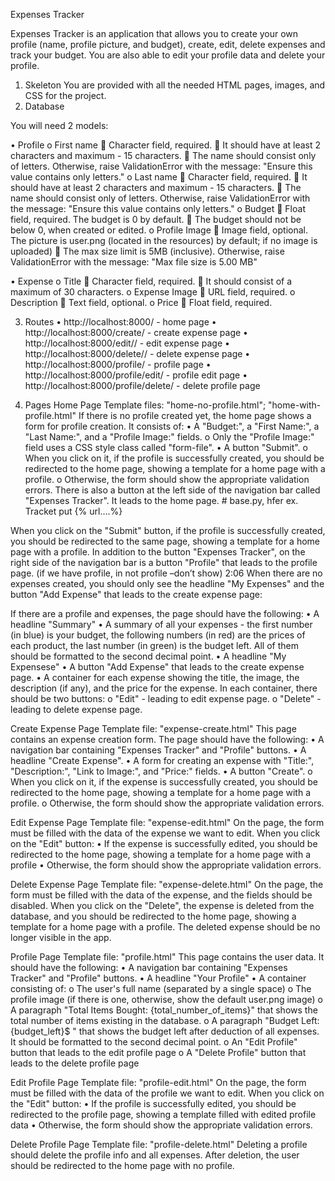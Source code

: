 Expenses Tracker


Expenses Tracker is an application that allows you to create your own profile (name, profile picture, and budget), create, edit, delete expenses and track your budget. You are also able to edit your profile data and delete your profile.

1.	Skeleton
You are provided with all the needed HTML pages, images, and CSS for the project.
2.	Database

You will need 2 models:

•	Profile
o	First name
	Character field, required.
	 It should have at least 2 characters and maximum - 15 characters.
	The name should consist only of letters. Otherwise, raise ValidationError with the message: "Ensure this value contains only letters."
o	Last name 
	Character field, required.
	It should have at least 2 characters and maximum - 15 characters.
	The name should consist only of letters. Otherwise, raise ValidationError with the message: "Ensure this value contains only letters."
o	Budget
	Float field, required. The budget is 0 by default.
	The budget should not be below 0, when created or edited.
o	Profile Image
	Image field, optional. The picture is user.png (located in the resources) by default; if no image is uploaded)
	The max size limit is 5MB (inclusive). Otherwise, raise ValidationError with the message: "Max file size is 5.00 MB"


•	Expense
o	Title
	Character field, required.
	 It should consist of a maximum of 30 characters.
o	Expense Image
	URL field, required.
o	Description
	Text field, optional.
o	Price
	Float field, required.


3.	Routes
•	http://localhost:8000/ - home page
•	http://localhost:8000/create/ - create expense page
•	http://localhost:8000/edit/<id>/ - edit expense page
•	http://localhost:8000/delete/<id>/ - delete expense page
•	http://localhost:8000/profile/ - profile page
•	http://localhost:8000/profile/edit/ - profile edit page
•	http://localhost:8000/profile/delete/ - delete profile page

4.	Pages
Home Page
Template files: "home-no-profile.html"; "home-with-profile.html"
If there is no profile created yet, the home page shows a form for profile creation. It consists of:
•	A "Budget:", a "First Name:", a "Last Name:", and a "Profile Image:" fields. 
o	Only the "Profile Image:" field uses a CSS style class called "form-file".
•	A button "Submit". 
o	When you click on it, if the profile is successfully created, you should be redirected to the home page, showing a template for a home page with a profile.
o	Otherwise, the form should show the appropriate validation errors.
There is also a button at the left side of the navigation bar called "Expenses Tracker". It leads to the home page. # base.py, hfer ex. Tracket put {% url….%}

 

When you click on the "Submit" button, if the profile is successfully created, you should be redirected to the same page, showing a template for a home page with a profile. 
In addition to the button "Expenses Tracker", on the right side of the navigation bar is a button "Profile"  that leads to the profile page. (if we have profile, in not profile –don’t show) 2:06
When there are no expenses created, you should only see the headline "My Expenses" and the button "Add Expense" that leads to the create expense page:


If there are a profile and expenses, the page should have the following:
•	A headline "Summary"
•	A summary of all your expenses - the first number (in blue) is your budget, the following numbers (in red) are the prices of each product, the last number (in green) is the budget left. All of them should be formatted to the second decimal point.
•	A headline "My Expensese"
•	A button "Add Expense" that leads to the create expense page.
•	A container for each expense showing the title, the image, the description (if any), and the price for the expense. In each container, there should be two buttons: 
o	"Edit" - leading to edit expense page.
o	"Delete" - leading to delete expense page.



Create Expense Page
Template file: "expense-create.html"
This page contains an expense creation form. The page should have the following:
•	A navigation bar containing "Expenses Tracker" and "Profile" buttons.
•	A headline "Create Expense".
•	A form for creating an expense with "Title:", "Description:", "Link to Image:", and "Price:" fields.
•	A button "Create". 
o	When you click on it, if the expense is successfully created, you should be redirected to the home page, showing a template for a home page with a profile.
o	Otherwise, the form should show the appropriate validation errors.

Edit Expense Page
Template file: "expense-edit.html"
On the page, the form must be filled with the data of the expense we want to edit. When you click on the "Edit" button:
•	If the expense is successfully edited, you should be redirected to the home page, showing a template for a home page with a profile 
•	Otherwise, the form should show the appropriate validation errors.


Delete Expense Page
Template file: "expense-delete.html"
On the page, the form must be filled with the data of the expense, and the fields should be disabled. When you click on the "Delete", the expense is deleted from the database, and you should be redirected to the home page, showing a template for a home page with a profile.
The deleted expense should be no longer visible in the app.


Profile Page
Template file: "profile.html"
This page contains the user data. It should have the following:
•	A navigation bar containing "Expenses Tracker" and "Profile" buttons.
•	A headline "Your Profile"
•	A container consisting of:
o	The user's full name (separated by a single space)
o	The profile image (if there is one, otherwise, show the default user.png image)
o	A paragraph "Total Items Bought: {total_number_of_items}" that shows the total number of items existing in the database.
o	A paragraph "Budget Left: {budget_left}$ " that shows the budget left after deduction of all expenses. It should be formatted to the second decimal point.
o	An "Edit Profile" button that leads to the edit profile page
o	A "Delete Profile" button that leads to the delete profile page


Edit Profile Page
Template file: "profile-edit.html"
On the page, the form must be filled with the data of the profile we want to edit. When you click on the "Edit" button:
•	If the profile is successfully edited, you should be redirected to the profile page, showing a template filled with edited profile data
•	Otherwise, the form should show the appropriate validation errors.


Delete Profile Page
Template file: "profile-delete.html"
Deleting a profile should delete the profile info and all expenses. After deletion, the user should be redirected to the home page with no profile.
